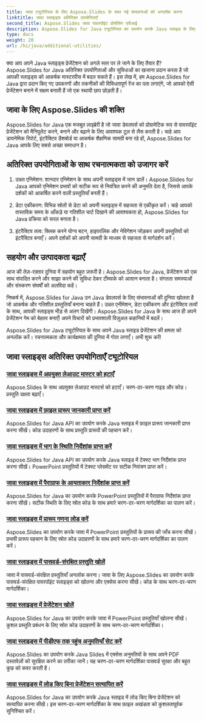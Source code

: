 ```yaml
---
title: जावा ट्यूटोरियल के लिए Aspose.Slides के साथ नई संभावनाओं को अनलॉक करना
linktitle: जावा स्लाइड्स अतिरिक्त उपयोगिताएँ
second_title: Aspose.Slides जावा पावरपॉइंट प्रोसेसिंग एपीआई
description: Aspose.Slides for Java ट्यूटोरियल का उपयोग करके Java स्लाइड के लिए अतिरिक्त उपयोगिताएँ खोजें। शक्तिशाली सुविधाओं के साथ अपनी प्रस्तुतियों को बेहतर बनाएँ। अभी खोजें!
type: docs
weight: 20
url: /hi/java/additional-utilities/
---
```

क्या आप अपने Java स्लाइड्स प्रेजेंटेशन को अगले स्तर पर ले जाने के लिए तैयार हैं? Aspose.Slides for Java अतिरिक्त उपयोगिताओं और सुविधाओं का खजाना प्रदान करता है जो आपकी स्लाइड्स को आकर्षक मास्टरपीस में बदल सकते हैं। इस लेख में, हम Aspose.Slides for Java द्वारा प्रदान किए गए उपकरणों और तकनीकों की विविधतापूर्ण रेंज का पता लगाएंगे, जो आपको ऐसी प्रेजेंटेशन बनाने में सक्षम बनाती हैं जो एक स्थायी छाप छोड़ती हैं।

## जावा के लिए Aspose.Slides की शक्ति

Aspose.Slides for Java एक मजबूत लाइब्रेरी है जो जावा डेवलपर्स को प्रोग्रामेटिक रूप से पावरपॉइंट प्रेजेंटेशन को मैनिपुलेट करने, बनाने और बढ़ाने के लिए आवश्यक टूल से लैस करती है। चाहे आप डायनेमिक रिपोर्ट, इंटरैक्टिव डैशबोर्ड या आकर्षक शैक्षणिक सामग्री बना रहे हों, Aspose.Slides for Java आपके लिए सबसे अच्छा समाधान है।

## अतिरिक्त उपयोगिताओं के साथ रचनात्मकता को उजागर करें

1. उन्नत एनिमेशन: शानदार एनिमेशन के साथ अपनी स्लाइड्स में जान डालें। Aspose.Slides for Java आपको एनिमेशन प्रभावों को सटीक रूप से नियंत्रित करने की अनुमति देता है, जिससे आपके दर्शकों को आकर्षित करने वाली प्रस्तुतियाँ बनती हैं।

2. डेटा एकीकरण: विभिन्न स्रोतों से डेटा को अपनी स्लाइड्स में सहजता से एकीकृत करें। चाहे आपको वास्तविक समय के आँकड़े या गतिशील चार्ट दिखाने की आवश्यकता हो, Aspose.Slides for Java प्रक्रिया को सरल बनाता है।

3. इंटरैक्टिव तत्व: क्लिक करने योग्य बटन, हाइपरलिंक और नेविगेशन जोड़कर अपनी प्रस्तुतियों को इंटरैक्टिव बनाएँ। अपने दर्शकों को अपनी सामग्री के माध्यम से सहजता से मार्गदर्शन करें।

## सहयोग और उत्पादकता बढ़ाएँ

आज की तेज़-रफ़्तार दुनिया में सहयोग बहुत ज़रूरी है। Aspose.Slides for Java, प्रेजेंटेशन को एक साथ संपादित करने और साझा करने की सुविधा देकर टीमवर्क को आसान बनाता है। संगतता समस्याओं और संस्करण संघर्षों को अलविदा कहें।

निष्कर्ष में, Aspose.Slides for Java उन Java डेवलपर्स के लिए संभावनाओं की दुनिया खोलता है जो आकर्षक और गतिशील प्रस्तुतियाँ बनाना चाहते हैं। उन्नत एनीमेशन, डेटा एकीकरण और इंटरैक्टिव तत्वों के साथ, आपकी स्लाइड्स भीड़ से अलग दिखेंगी। Aspose.Slides for Java के साथ आज ही अपने प्रेजेंटेशन गेम को बेहतर बनाएँ! अपने विचारों को प्रभावशाली विज़ुअल कहानियों में बदलें।

Aspose.Slides for Java ट्यूटोरियल के साथ अपने Java स्लाइड प्रेजेंटेशन की क्षमता को अनलॉक करें। रचनात्मकता और कार्यक्षमता की दुनिया में गोता लगाएँ। अभी शुरू करें!

## जावा स्लाइड्स अतिरिक्त उपयोगिताएँ ट्यूटोरियल
### [जावा स्लाइड्स में अप्रयुक्त लेआउट मास्टर को हटाएँ](./remove-unused-layout-master-in-java-slides/)
Aspose.Slides के साथ अप्रयुक्त लेआउट मास्टर्स को हटाएँ। चरण-दर-चरण गाइड और कोड। प्रस्तुति दक्षता बढ़ाएँ।
### [जावा स्लाइड्स में फ़ाइल प्रारूप जानकारी प्राप्त करें](./get-file-format-information-in-java-slides/)
Aspose.Slides for Java API का उपयोग करके Java स्लाइड में फ़ाइल प्रारूप जानकारी प्राप्त करना सीखें। कोड उदाहरणों के साथ प्रस्तुति प्रारूपों की पहचान करें।
### [जावा स्लाइड्स में भाग के स्थिति निर्देशांक प्राप्त करें](./get-position-coordinates-of-portion-in-java-slides/)
Aspose.Slides for Java API का उपयोग करके Java स्लाइड में टेक्स्ट भाग निर्देशांक प्राप्त करना सीखें। PowerPoint प्रस्तुतियों में टेक्स्ट प्लेसमेंट पर सटीक नियंत्रण प्राप्त करें।
### [जावा स्लाइड्स में पैराग्राफ के आयताकार निर्देशांक प्राप्त करें](./get-rectangular-coordinates-of-paragraph-in-java-slides/)
Aspose.Slides for Java का उपयोग करके PowerPoint प्रस्तुतियों में पैराग्राफ निर्देशांक प्राप्त करना सीखें। सटीक स्थिति के लिए स्रोत कोड के साथ हमारे चरण-दर-चरण मार्गदर्शिका का पालन करें।
### [जावा स्लाइड्स में प्रारूप गणना लोड करें](./load-format-enumeration-in-java-slides/)
Aspose.Slides का उपयोग करके जावा में PowerPoint प्रस्तुतियों के प्रारूप की जाँच करना सीखें। प्रभावी प्रारूप पहचान के लिए स्रोत कोड उदाहरणों के साथ हमारे चरण-दर-चरण मार्गदर्शिका का पालन करें।
### [जावा स्लाइड्स में पासवर्ड-संरक्षित प्रस्तुति खोलें](./open-password-protected-presentation-in-java-slides/)
जावा में पासवर्ड-संरक्षित प्रस्तुतियाँ अनलॉक करना। जावा के लिए Aspose.Slides का उपयोग करके पासवर्ड-संरक्षित पावरपॉइंट स्लाइड्स को खोलना और एक्सेस करना सीखें। कोड के साथ चरण-दर-चरण मार्गदर्शिका।
### [जावा स्लाइड्स में प्रेजेंटेशन खोलें](./open-presentation-in-java-slides/)
Aspose.Slides for Java का उपयोग करके जावा में PowerPoint प्रस्तुतियाँ खोलना सीखें। कुशल प्रस्तुति प्रबंधन के लिए स्रोत कोड उदाहरणों के साथ चरण-दर-चरण मार्गदर्शिका।
### [जावा स्लाइड्स में पीडीएफ तक पहुंच अनुमतियाँ सेट करें](./set-access-permissions-to-pdf-in-java-slides/)
Aspose.Slides का उपयोग करके Java Slides में एक्सेस अनुमतियों के साथ अपने PDF दस्तावेज़ों को सुरक्षित करने का तरीका जानें। यह चरण-दर-चरण मार्गदर्शिका पासवर्ड सुरक्षा और बहुत कुछ को कवर करती है।
### [जावा स्लाइड्स में लोड किए बिना प्रेजेंटेशन सत्यापित करें](./verify-presentation-without-loading-in-java-slides/)
Aspose.Slides for Java का उपयोग करके Java स्लाइड में लोड किए बिना प्रेजेंटेशन को सत्यापित करना सीखें। इस चरण-दर-चरण मार्गदर्शिका के साथ फ़ाइल अखंडता को कुशलतापूर्वक सुनिश्चित करें।